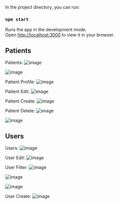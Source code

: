 In the project directory, you can run:

### `npm start`

Runs the app in the development mode.\
Open [http://localhost:3000](http://localhost:3000) to view it in your browser.

<h2>Patients</h2>

Patients:
![image](https://github.com/basicem/medica-web/assets/96090279/8aebb2cb-c7b1-4421-9488-9c62e9782a94)

![image](https://github.com/basicem/medica-web/assets/96090279/6ec95c7f-6e85-4c63-bdb9-88a87c3b78f1)


Patient Profile:
![image](https://github.com/basicem/medica-web/assets/96090279/15aae64d-8042-4caf-9db8-2c1d7690c46b)

Patient Edit:
![image](https://github.com/basicem/medica-web/assets/96090279/063767f3-cc31-45e3-ab1e-24832fd078e2)

Patient Create:
![image](https://github.com/basicem/medica-web/assets/96090279/f0fc2396-53fd-4dad-911c-d7481b1bb2c3)

Patient Delete:
![image](https://github.com/basicem/medica-web/assets/96090279/38a36bfd-b6a0-481d-8b12-89bd3c7fd22a)

![image](https://github.com/basicem/medica-web/assets/96090279/ec6d34a1-ba74-4477-bcc2-bc4497f8c4b1)

<h2>Users</h2>

Users:
![image](https://github.com/basicem/medica-web/assets/96090279/09f5383e-aecb-4320-9c8e-ba92fc42e6e0)

User Edit:
![image](https://github.com/basicem/medica-web/assets/96090279/f37c0c0d-ad19-4b2f-9b46-c61ddde72cb7)

User Filter:
![image](https://github.com/basicem/medica-web/assets/96090279/3c7a9f18-59de-40cd-8fec-348c46e91b6d)

![image](https://github.com/basicem/medica-web/assets/96090279/4d106893-e861-4ff0-a203-22f90cf9f118)

![image](https://github.com/basicem/medica-web/assets/96090279/a25e7880-b61c-49dd-b241-8c8c7606ad81)

User Create:
![image](https://github.com/basicem/medica-web/assets/96090279/24563f27-00b8-405d-95cf-3b8bb959d833)








